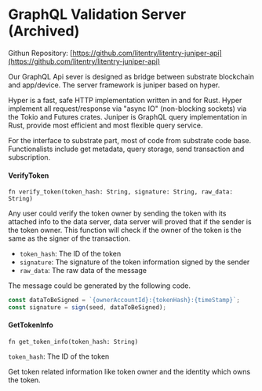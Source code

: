 # GraphQL Validation Server (Archived)

Githun Repository: [https://github.com/litentry/litentry-juniper-api](https://github.com/litentry/litentry-juniper-api)

Our GraphQL Api sever is designed as bridge between substrate blockchain and app/device. The server framework is juniper based on hyper.

Hyper is a fast, safe HTTP implementation written in and for Rust. Hyper implement all request/response via "async IO" (non-blocking sockets) via the Tokio and Futures crates. Juniper is GraphQL query implementation in Rust, provide most efficient and most flexible query service.

For the interface to substrate part, most of code from substrate code base. Functionalists include get metadata, query storage, send transaction and subscription.

#### VerifyToken
```rust,ignore
fn verify_token(token_hash: String, signature: String, raw_data: String)
```
Any user could verify the token owner by sending the token with its attached info to the data server, data server will proved that if the sender is the token owner.
This function will check if the owner of the token is the same as the signer of the transaction.

* `token_hash`: The ID of the token
* `signature`: The signature of the token information signed by the sender
* `raw_data`: The raw data of the message

The message could be generated by the following code.

```javascript
const dataToBeSigned = `{ownerAccountId}:{tokenHash}:{timeStamp}`;
const signature = sign(seed, dataToBeSigned);
```

#### GetTokenInfo
```rust,ignore
fn get_token_info(token_hash: String)
```

`token_hash`: The ID of the token

Get token related information like token owner and the identity which owns the token.
